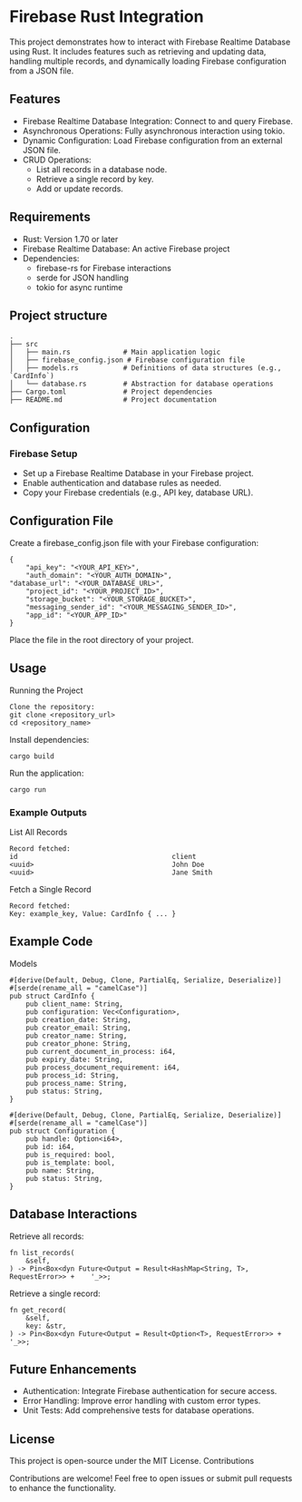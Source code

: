 # Firebase Rust Integration

This project demonstrates how to interact with Firebase Realtime Database using Rust. It includes features such as retrieving and updating data, handling multiple records, and dynamically loading Firebase configuration from a JSON file.

## Features

- Firebase Realtime Database Integration: Connect to and query Firebase.
- Asynchronous Operations: Fully asynchronous interaction using tokio.
- Dynamic Configuration: Load Firebase configuration from an external JSON file.
- CRUD Operations:
   - List all records in a database node.
   - Retrieve a single record by key.
   - Add or update records.
   
## Requirements

   - Rust: Version 1.70 or later
   - Firebase Realtime Database: An active Firebase project
   - Dependencies:
      -  firebase-rs for Firebase interactions
      -  serde for JSON handling
      -  tokio for async runtime
      
## Project structure

	.
	├── src
	│   ├── main.rs             # Main application logic
	│   ├── firebase_config.json # Firebase configuration file
	│   ├── models.rs           # Definitions of data structures (e.g., `CardInfo`)
	│   └── database.rs         # Abstraction for database operations
	├── Cargo.toml              # Project dependencies
	├── README.md               # Project documentation

## Configuration

### Firebase Setup

   - Set up a Firebase Realtime Database in your Firebase project.
   - Enable authentication and database rules as needed.
   - Copy your Firebase credentials (e.g., API key, database URL).
   
## Configuration File

Create a firebase_config.json file with your Firebase configuration:

	{
    	"api_key": "<YOUR_API_KEY>",
    	"auth_domain": "<YOUR_AUTH_DOMAIN>",
   	"database_url": "<YOUR_DATABASE_URL>",
    	"project_id": "<YOUR_PROJECT_ID>",
    	"storage_bucket": "<YOUR_STORAGE_BUCKET>",
    	"messaging_sender_id": "<YOUR_MESSAGING_SENDER_ID>",
    	"app_id": "<YOUR_APP_ID>"
	}

Place the file in the root directory of your project.

## Usage
Running the Project

    Clone the repository:
	git clone <repository_url>
	cd <repository_name>

Install dependencies:

	cargo build

Run the application:

    cargo run

### Example Outputs
List All Records

	Record fetched:
	id                                      client
	<uuid>                                  John Doe
	<uuid>                                  Jane Smith

Fetch a Single Record

	Record fetched:
	Key: example_key, Value: CardInfo { ... }

## Example Code

Models

	#[derive(Default, Debug, Clone, PartialEq, Serialize, Deserialize)]
	#[serde(rename_all = "camelCase")]
	pub struct CardInfo {
    	pub client_name: String,
    	pub configuration: Vec<Configuration>,
    	pub creation_date: String,
    	pub creator_email: String,
    	pub creator_name: String,
    	pub creator_phone: String,
    	pub current_document_in_process: i64,
    	pub expiry_date: String,
    	pub process_document_requirement: i64,
    	pub process_id: String,
    	pub process_name: String,
    	pub status: String,
	}

	#[derive(Default, Debug, Clone, PartialEq, Serialize, Deserialize)]
	#[serde(rename_all = "camelCase")]
	pub struct Configuration {
    	pub handle: Option<i64>,
    	pub id: i64,
    	pub is_required: bool,
    	pub is_template: bool,
    	pub name: String,
    	pub status: String,
	}

## Database Interactions

Retrieve all records:

	fn list_records(
    	&self,
	) -> Pin<Box<dyn Future<Output = Result<HashMap<String, T>, RequestError>> + 	'_>>;

Retrieve a single record:

	fn get_record(
	    &self,
	    key: &str,
	) -> Pin<Box<dyn Future<Output = Result<Option<T>, RequestError>> + '_>>;

## Future Enhancements

   - Authentication: Integrate Firebase authentication for secure access.
   - Error Handling: Improve error handling with custom error types.
   - Unit Tests: Add comprehensive tests for database operations.

## License

This project is open-source under the MIT License.
Contributions

Contributions are welcome! Feel free to open issues or submit pull requests to enhance the functionality.